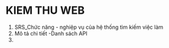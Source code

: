 # KIEM THU WEB
1. SRS_Chức năng - nghiệp vụ của hệ thống tìm kiếm việc làm
2. Mô tả chi tiết -Danh sách API
3. 






